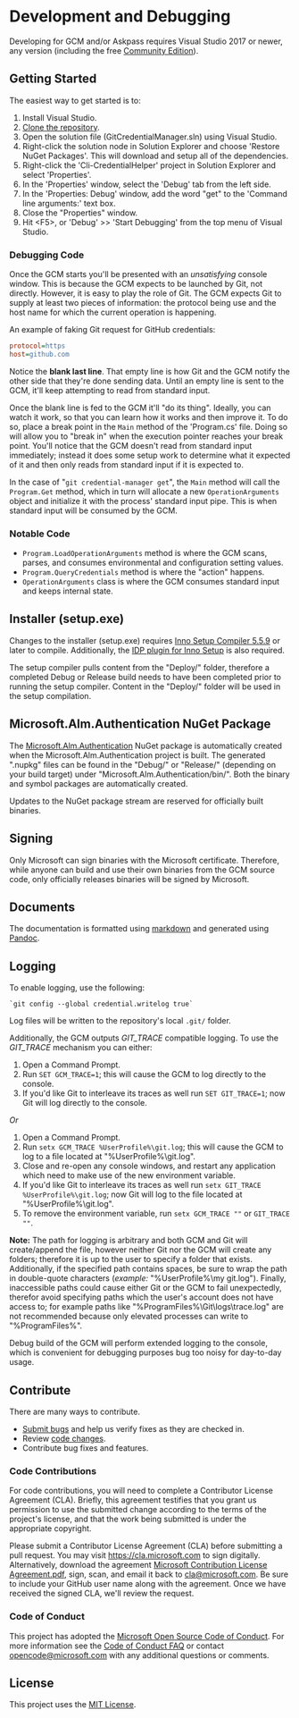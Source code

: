 # Development and Debugging

Developing for GCM and/or Askpass requires Visual Studio 2017 or newer, any version (including the free [Community Edition](https://www.visualstudio.com/products/visual-studio-community-vs)).

## Getting Started

The easiest way to get started is to:

 1. Install Visual Studio.
 2. [Clone the repository](https://github.com/Microsoft/Git-Credential-Manager-for-Windows.git).
 3. Open the solution file (GitCredentialManager.sln) using Visual Studio.
 4. Right-click the solution node in Solution Explorer and choose 'Restore NuGet Packages'.
    This will download and setup all of the dependencies.
 5. Right-click the 'Cli-CredentialHelper' project in Solution Explorer and select 'Properties'.
 6. In the 'Properties' window, select the 'Debug' tab from the left side.
 7. In the 'Properties: Debug' window, add the word "get" to the 'Command line arguments:' text box.
 8. Close the "Properties" window.
 9. Hit \<F5\>, or 'Debug' \>\> 'Start Debugging' from the top menu of Visual Studio.

### Debugging Code

Once the GCM starts you'll be presented with an *unsatisfying* console window.
This is because the GCM expects to be launched by Git, not directly.
However, it is easy to play the role of Git. The GCM expects Git to supply at least two pieces of information: the protocol being use and the host name for which the current operation is happening.

An example of faking Git request for GitHub credentials:

```ini
protocol=https
host=github.com

```

Notice the **blank last line**.
That empty line is how Git and the GCM notify the other side that they're done sending data.
Until an empty line is sent to the GCM, it'll keep attempting to read from standard input.

Once the blank line is fed to the GCM it'll "do its thing".
Ideally, you can watch it work, so that you can learn how it works and then improve it.
To do so, place a break point in the `Main` method of the 'Program.cs' file.
Doing so will allow you to "break in" when the execution pointer reaches your break point.
You'll notice that the GCM doesn't read from standard input immediately; instead it does some setup work to determine what it expected of it and then only reads from standard input if it is expected to.

In the case of "`git credential-manager get`", the `Main` method will call the `Program.Get` method, which in turn will allocate a new `OperationArguments` object and initialize it with the process' standard input pipe.
This is when standard input will be consumed by the GCM.

### Notable Code

* `Program.LoadOperationArguments` method is where the GCM scans, parses, and consumes environmental and configuration setting values.
* `Program.QueryCredentials` method is where the "action" happens.
* `OperationArguments` class is where the GCM consumes standard input and keeps internal state.

## Installer (setup.exe)

Changes to the installer (setup.exe) requires [Inno Setup Compiler 5.5.9](http://www.jrsoftware.org/isinfo.php) or later to compile.
Additionally, the [IDP plugin for Inno Setup](https://mitrichsoftware.wordpress.com/inno-setup-tools/inno-download-plugin/) is also required.

The setup compiler pulls content from the "Deploy/" folder, therefore a completed Debug or Release build needs to have been completed prior to running the setup compiler.
Content in the "Deploy/" folder will be used in the setup compilation.

## Microsoft.Alm.Authentication NuGet Package

The [Microsoft.Alm.Authentication](https://www.nuget.org/packages/Microsoft.Alm.Authentication/) NuGet package is automatically created when the Microsoft.Alm.Authentication project is built.
The generated ".nupkg" files can be found in the "Debug/" or "Release/" (depending on your build target) under "Microsoft.Alm.Authentication/bin/".
Both the binary and symbol packages are automatically created.

Updates to the NuGet package stream are reserved for officially built binaries.

## Signing

Only Microsoft can sign binaries with the Microsoft certificate.
Therefore, while anyone can build and use their own binaries from the GCM source code, only officially releases binaries will be signed by Microsoft.

## Documents

The documentation is formatted using [markdown](https://daringfireball.net/projects/markdown/syntax) and generated using [Pandoc](http://pandoc.org/).

## Logging

To enable logging, use the following:

    `git config --global credential.writelog true`

Log files will be written to the repository's local `.git/` folder.

Additionally, the GCM outputs *GIT_TRACE* compatible logging. To use the *GIT_TRACE* mechanism you can either:

 1. Open a Command Prompt.
 2. Run `SET GCM_TRACE=1`; this will cause the GCM to log directly to the console.
 3. If you'd like Git to interleave its traces as well run `SET GIT_TRACE=1`; now Git will log directly to the console.

 _Or_

 1. Open a Command Prompt.
 2. Run `setx GCM_TRACE %UserProfile%\git.log`; this will cause the GCM to log to a file located at "%UserProfile%\git.log".
 3. Close and re-open any console windows, and restart any application which need to make use of the new environment variable.
 4. If you'd like Git to interleave its traces as well run `setx GIT_TRACE %UserProfile%\git.log`; now Git will log to the file located at "%UserProfile%\git.log".
 5. To remove the environment variable, run `setx GCM_TRACE ""` or `GIT_TRACE ""`.

 __Note:__ The path for logging is arbitrary and both GCM and Git will create/append the file, however neither Git nor the GCM will create any folders; therefore it is up to the user to specify a folder that exists.
 Additionally, if the specified path contains spaces, be sure to wrap the path in double-quote characters (_example:_ "%UserProfile%\my git.log").
 Finally, inaccessible paths could cause either Git or the GCM to fail unexpectedly, therefor avoid specifying paths which the user's account does not have access to; for example paths like "%ProgramFiles%\Git\logs\trace.log" are not recommended because only elevated processes can write to "%ProgramFiles%".

Debug build of the GCM will perform extended logging to the console, which is convenient for debugging purposes bug too noisy for day-to-day usage.

## Contribute

There are many ways to contribute.

* [Submit bugs](https://github.com/Microsoft/Git-Credential-Manager-for-Windows/issues) and help us verify fixes as they are checked in.
* Review [code changes](https://github.com/Microsoft/Git-Credential-Manager-for-Windows/pulls).
* Contribute bug fixes and features.

### Code Contributions

For code contributions, you will need to complete a Contributor License Agreement (CLA).
Briefly, this agreement testifies that you grant us permission to use the submitted change according to the terms of the project's license, and that the work being submitted is under the appropriate copyright.

Please submit a Contributor License Agreement (CLA) before submitting a pull request.
You may visit <https://cla.microsoft.com> to sign digitally.
Alternatively, download the agreement [Microsoft Contribution License Agreement.pdf](https://cla.microsoft.com/cladoc/microsoft-contribution-license-agreement.pdf), sign, scan, and email it back to <cla@microsoft.com>.
Be sure to include your GitHub user name along with the agreement.
Once we have received the signed CLA, we'll review the request.

### Code of Conduct

This project has adopted the [Microsoft Open Source Code of Conduct](https://opensource.microsoft.com/codeofconduct/).
For more information see the [Code of Conduct FAQ](https://opensource.microsoft.com/codeofconduct/faq/) or contact <opencode@microsoft.com> with any additional questions or comments.

## License

This project uses the [MIT License](https://github.com/Microsoft/Git-Credential-Manager-for-Windows/blob/master/LICENSE.txt).
